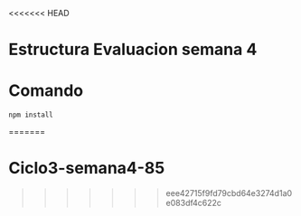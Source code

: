 <<<<<<< HEAD
# Estructura Evaluacion semana 4

#  Comando
```
npm install
```

=======
# Ciclo3-semana4-85
>>>>>>> eee42715f9fd79cbd64e3274d1a0e083df4c622c
